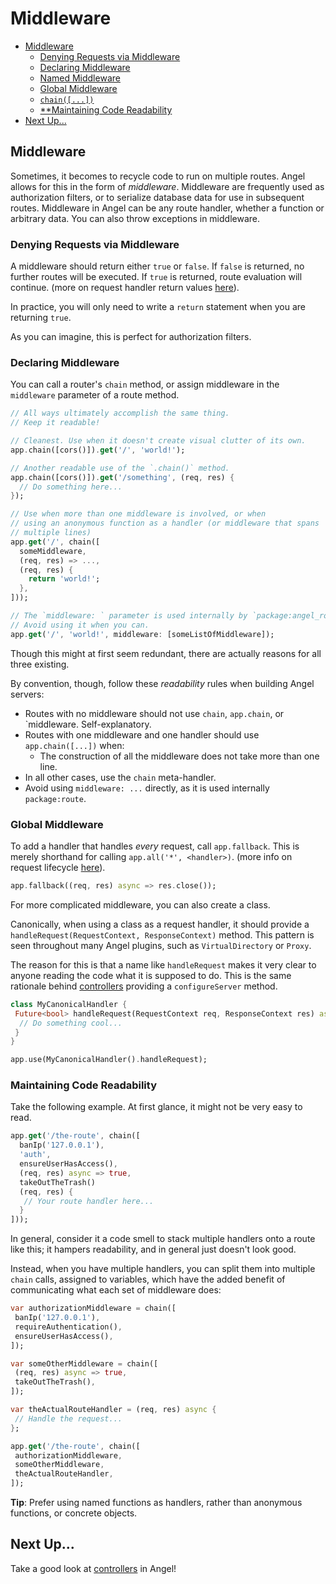 # Middleware

* [Middleware](middleware.md#middleware)
  * [Denying Requests via Middleware](middleware.md#denying-requests-via-middleware)
  * [Declaring Middleware](middleware.md#declaring-middleware)
  * [Named Middleware](middleware.md#named-middleware)
  * [Global Middleware](middleware.md#global-middleware)
  * [`chain([...])`](middleware.md#chain)
  * [**Maintaining Code Readability](middleware.md#maintaining-code-readability)
* [Next Up...](middleware.md#next-up)

## Middleware

Sometimes, it becomes to recycle code to run on multiple routes. Angel allows for this in the form of _middleware_. Middleware are frequently used as authorization filters, or to serialize database data for use in subsequent routes. Middleware in Angel can be any route handler, whether a function or arbitrary data. You can also throw exceptions in middleware.

### Denying Requests via Middleware

A middleware should return either `true` or `false`. If `false` is returned, no further routes will be executed. If `true` is returned, route evaluation will continue. \(more on request handler return values [here](requests-and-responses.md#return-values)\).

In practice, you will only need to write a `return` statement when you are returning `true`.

As you can imagine, this is perfect for authorization filters.

### Declaring Middleware

You can call a router's `chain` method, or assign middleware in the `middleware` parameter of a route method.

```dart
// All ways ultimately accomplish the same thing.
// Keep it readable!

// Cleanest. Use when it doesn't create visual clutter of its own.
app.chain([cors()]).get('/', 'world!');

// Another readable use of the `.chain()` method.
app.chain([cors()]).get('/something', (req, res) {
  // Do something here...
});

// Use when more than one middleware is involved, or when
// using an anonymous function as a handler (or middleware that spans
// multiple lines)
app.get('/', chain([
  someMiddleware,
  (req, res) => ...,
  (req, res) {
    return 'world!';
  },
]));

// The `middleware: ` parameter is used internally by `package:angel_route`.
// Avoid using it when you can.
app.get('/', 'world!', middleware: [someListOfMiddleware]);
```

Though this might at first seem redundant, there are actually reasons for all three existing.

By convention, though, follow these *readability* rules when building Angel servers:
* Routes with no middleware should not use `chain`, `app.chain`, or `middleware. Self-explanatory.
* Routes with one middleware and one handler should use `app.chain([...])` when:
  * The construction of all the middleware does not take more than one line.
* In all other cases, use the `chain` meta-handler.
* Avoid using `middleware: ...` directly, as it is used internally `package:route`.

### Global Middleware

To add a handler that handles *every* request, call `app.fallback`.
This is merely shorthand for calling `app.all('*', <handler>)`. 
\(more info on request lifecycle [here](request-lifecycle.md)\). 

```dart
app.fallback((req, res) async => res.close());
```

For more complicated middleware, you can also create a class.

Canonically, when using a class as a request handler, it should provide a `handleRequest(RequestContext, ResponseContext)` method. This pattern is seen throughout many Angel plugins, such as `VirtualDirectory` or `Proxy`.

The reason for this is that a name like `handleRequest` makes it very clear to anyone reading the code what it is supposed to do.
This is the same rationale behind [controllers](controllers.md) providing a `configureServer` method.

```dart
class MyCanonicalHandler {
 Future<bool> handleRequest(RequestContext req, ResponseContext res) async {
  // Do something cool...
 }
}

app.use(MyCanonicalHandler().handleRequest);
```

### Maintaining Code Readability

Take the following example. At first glance, it might not be very easy to read.

```dart
app.get('/the-route', chain([
  banIp('127.0.0.1'),
  'auth',
  ensureUserHasAccess(),
  (req, res) async => true,
  takeOutTheTrash()
  (req, res) {
   // Your route handler here...
  }
]));
```

In general, consider it a code smell to stack multiple handlers onto a route like this; it hampers readability,
and in general just doesn't look good.

Instead, when you have multiple handlers, you can split them into multiple `chain` calls, assigned to variables,
which have the added benefit of communicating what each set of middleware does:

```dart
var authorizationMiddleware = chain([
 banIp('127.0.0.1'),
 requireAuthentication(),
 ensureUserHasAccess(),
]);

var someOtherMiddleware = chain([
 (req, res) async => true,
 takeOutTheTrash(),
]);

var theActualRouteHandler = (req, res) async {
 // Handle the request...
};

app.get('/the-route', chain([
 authorizationMiddleware,
 someOtherMiddleware,
 theActualRouteHandler,
]);

```

**Tip**: Prefer using named functions as handlers, rather than anonymous functions, or concrete objects.

## Next Up...

Take a good look at [controllers](controllers.md) in Angel!

